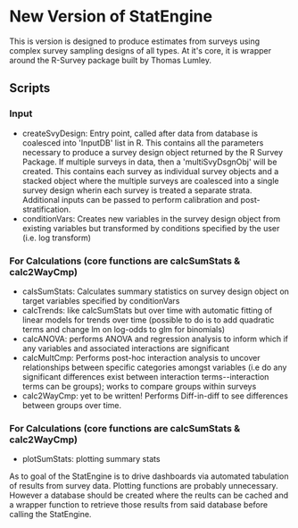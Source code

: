 
# New Version of StatEngine  

This is version is designed to produce estimates from surveys using complex survey sampling designs of all types. At it's core, it is wrapper around the R-Survey package built by Thomas Lumley.

## Scripts  
### Input  
+ createSvyDesign: Entry point, called after data from database is coalesced into 'InputDB' list in R. This contains all the parameters necessary to produce a survey design object returned by the R Survey Package. If multiple surveys in data, then a 'multiSvyDsgnObj' will be created. This contains each survey as individual survey objects and a stacked object where the multiple surveys are coalesced into a single survey design wherin each survey is treated a separate strata. Additional inputs can be passed to perform calibration and post-stratification.  
+ conditionVars: Creates new variables in the survey design object from existing variables but transformed by conditions specified by the user (i.e. log transform)  
### For Calculations (core functions are calcSumStats & calc2WayCmp) 
+ calsSumStats: Calculates summary statistics on survey design object on target variables specified by conditionVars
+ calcTrends: like calcSumStats but over time with automatic fitting of linear models for trends over time (possible to do is to add quadratic terms and change lm on log-odds to glm for binomials)  
+ calcANOVA: performs ANOVA and regression analysis to inform which if any variables and associated interactions are significant 
+ calcMultCmp: Performs post-hoc interaction analysis to uncover relationships between specific categories amongst variables (i.e do any significant differences exist between interaction terms--interaction terms can be groups); works to compare groups within surveys 
+ calc2WayCmp: yet to be written! Performs Diff-in-diff to see differences between groups over time.
### For Calculations (core functions are calcSumStats & calc2WayCmp)
+ plotSumStats: plotting summary stats  

As to goal of the StatEngine is to drive dashboards via automated tabulation of results from survey data. Plotting functions are probably unnecessary. However a database should be created where the reults can be cached and a wrapper function to retrieve those results from said database before calling the StatEngine.






